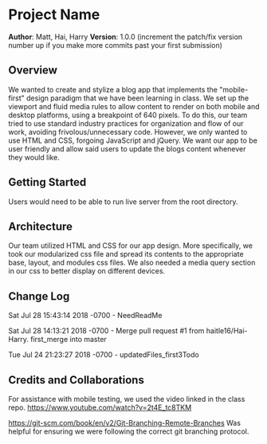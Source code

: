# Project Name

**Author**: Matt, Hai, Harry
**Version**: 1.0.0 (increment the patch/fix version number up if you make more commits past your first submission)

## Overview
<!-- Provide a high level overview of what this application is and why you are building it, beyond the fact that it's an assignment for a Code Fellows 301 class. (i.e. What's your problem domain?) -->

We wanted to create and stylize a blog app that implements the "mobile-first" design paradigm that we have been learning in class. We set up the viewport and fluid media rules to allow content to render on both mobile and desktop platforms, using a breakpoint of 640 pixels. To do this, our team tried to use standard industry practices for organization and flow of our work, avoiding frivolous/unnecessary code. However, we only wanted to use HTML and CSS, forgoing JavaScript and jQuery. We want our app to be user friendly and allow said users to update the blogs content whenever they would like. 

## Getting Started
<!-- What are the steps that a user must take in order to build this app on their own machine and get it running? -->

Users would need to be able to run live server from the root directory.

## Architecture
<!-- Provide a detailed description of the application design. What technologies (languages, libraries, etc) you're using, and any other relevant design information. -->

Our team utilized HTML and CSS for our app design. More specifically, we took our modularized css file and spread its contents to the appropriate base, layout, and modules css files. We also needed a media query section in our css to better display on different devices. 

## Change Log
<!-- Use this are to document the iterative changes made to your application as each feature is successfully implemented. Use time stamps. Here's an examples:

01-01-2001 4:59pm - Application now has a fully-functional express server, with GET and POST routes for the book resource.-->

Sat Jul 28 15:43:14 2018 -0700 - NeedReadMe

Sat Jul 28 14:13:21 2018 -0700 - Merge pull request #1 from haitle16/Hai-Harry. first_merge into master

Tue Jul 24 21:23:27 2018 -0700 - updatedFiles_first3Todo

## Credits and Collaborations
<!-- Give credit (and a link) to other people or resources that helped you build this application. -->

For assistance with mobile testing, we used the video linked in the class repo.
https://www.youtube.com/watch?v=2t4E_tc8TKM

https://git-scm.com/book/en/v2/Git-Branching-Remote-Branches 
Was helpful for ensuring we were following the correct git branching protocol.